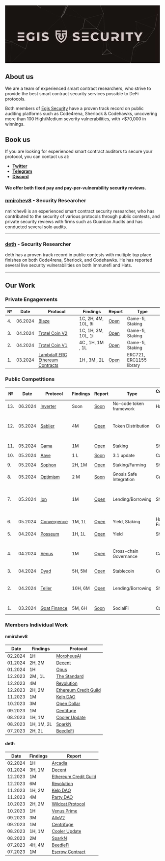 
<p align="center">
    <img src="egissec_banner.png" alt="Egis Security Banner">
</p>

## About us

We are a team of experienced smart contract researchers, who strive to provide the best smart contract security services possible to DeFi protocols.

Both members of [Egis Security](https://twitter.com/EgisSec) have a proven track record on public auditing platforms such as Code4rena, Sherlock & Codehawks, uncovering more than 100 High/Medium severity vulnerabilities, with >$70,000 in winnings.

## Book us

If you are looking for experienced smart contract auditors to secure your protocol, you can contact us at:

- [**Twitter**](https://twitter.com/dethSCA)
- [**Telegram**](https://t.me/dethSCA)
- [**Discord**](https://discordapp.com/users/348387992974393355)

#### We offer both fixed pay and pay-per-vulnerability security reviews.

### [nmirchev8](https://twitter.com/nmirchev8) - Security Researcher

nmirchev8 is an experienced smart contract security researcher, who has contributed to the security of various protocols through public contests, and private security reviews with firms such as Guardian Audits and has conducted several solo audits.

---

### [deth](https://twitter.com/dethSCA) - Security Researcher

deth has a proven track record in public contests with multiple top place finishes on both Code4rena, Sherlock, and Codehawks. He has reported several live security vulnerabilities on both Immunefi and Hats.

---

## Our Work
### Private Engagements
| №  | Date    |  Protocol                                      | Findings                   | Report     |     Type |
|--- |---------|-----------------------------------------------|-----------------------------|------------|----------|
| 4. | 06.2024 | [Blaze](https://www.titanblaze.win/) | 1C, 2H, 4M, 10L, 9i | [Open](./reports/Blaze.pdf) | Game-fi, Staking |
| 3. | 04.2024 | [Trotel Coin V2](https://www.trotelcoin.com/) | 1C, 1H, 3M, 10L, 1i        |[Open](./reports/Trotel-coin-v2.pdf) | Game-fi, Staking | 
| 2. | 04.2024 | [Trotel Coin V1](https://www.trotelcoin.com/) | 4C , 1H, 1M , 1L           |[Open](./reports/Trotel-coin-v1.pdf) | Game-fi, Staking | 
| 1. | 03.2024 | [Lambdalf ERC Ethereum Contracts](https://github.com/lambdalf-dev/ethereum-contracts) | 1H , 3M , 2L |[Open](./reports/Lambdalf-contracts.pdf) | ERC721, ERC1155 library | 

### Public Competitions

| № | Date | Protocol |  Findings | Report | Type | Competition Platform | More Details |
|--------|----------|------|-------------|-----------|------|------|------|
| 13. | 06.2024 | [Inverter](https://app.hats.finance/audit-competitions/inverter-network-0xe47e52c4fea05e555920f1dcdcc6fb8eca103eeb/rewards) | Soon | [Soon]() | No-code token framework |  Hats | |
| 12.  | 05.2024 | [Sablier](https://www.codehawks.com/contests/clvb9njmy00012dqjyaavpl44) | 4M | [Open](https://www.codehawks.com/report/clvb9njmy00012dqjyaavpl44) | Token Distribution |  Code Hawks |🥇 place, 100% H/M found |
| 11. | 05.2024 | [Gama](https://audits.sherlock.xyz/contests/330) | 1M | [Open](https://audits.sherlock.xyz/contests/330/report) | Staking |  Sherlock | 🥉 place |
| 10.  | 05.2024 | [Аave](https://cantina.xyz/competitions/5ffcedec-7e2e-4717-a3e4-e9041ca541c2) | 1 L | [Soon](./reports/competitions/aave.md) | 3.1 update |  Cantina | Top 10 |
| 9.  | 05.2024 | [Sophon](https://audits.sherlock.xyz/contests/376) | 2H, 1M | [Open](https://audits.sherlock.xyz/contests/376/report) | Staking/Farming |  Sherlock |🥇 place |
| 8.  | 05.2024 | [Optimism](https://cantina.xyz/competitions/d47f8096-8858-437d-a9f5-2fe85ac9b95e) | 2 М | [Soon](./reports/competitions/optimism.md) | Gnosis Safe Integration |  Cantina | Тop 10 |
| 7.  | 05.2024 | [Ion](https://x.com/ShieldifySec/status/1785231013376876595) | 1M | [Open](./reports/competitions/ion.md) | Lending/Borrowing |   Sheldify | 🥇 place, the only valid M |
| 6.  | 05.2024 | [Convergence](https://x.com/ShieldifySec/status/1788133361917034993) | 1M, 1L | [Open](./reports/competitions/convergence.md) | Yield, Staking |   Hats Finance | 🥇 place|
| 5.  | 04.2024 | [Posseum](https://x.com/ShieldifySec/status/1788133361917034993) | 1H, 1L | [Open](./reports/competitions/posseum.md) | Yield |   Sheldify | 🥈 place|
| 4. | 04.2024 | [Venus](https://cantina.xyz/competitions/ddf86a5c-6f63-430f-aadc-d8742b4b1bcf) | 1M | [Open](./reports/competitions/venus.md)| Cross-chain Governance | Cantina |🥈 place, 100% H/M found |
| 3. | 04.2024 | [Dyad](https://code4rena.com/audits/2024-04-dyad#top) |  5H, 5M | [Open](https://code4rena.com/reports/2024-04-dyad) | Stablecoin | Code4arena| |
| 2. | 04.2024 | [Teller](https://audits.sherlock.xyz/contests/295) | 10H, 6M | [Open](https://audits.sherlock.xyz/contests/295/report)| Lending/Borrowing | Sherlock| 🥇 place 10/12 H's found |
| 1. | 03.2024| [Goat Finance](https://cantina.xyz/competitions/f214cf86-cc80-40c0-a70b-e9bb25d7ac80)|  5M, 6H | [Soon]() | SocialFi | Cantina | 4th place|


### Members Individual Work

#### nmirchev8

| Date    | Findings                   | Protocol                                            | 
|---------|----------------------------|-----------------------------------------------------|
| 02.2024 | 1H      | [MorpheusAI](https://github.com/NicolaMirchev/audits/blob/main/contests/codehawks/morpheusAi.md)     | 
| 01.2024 |  2H, 2M          | [Decent](https://github.com/NicolaMirchev/audits/blob/main/contests/codearena/decent.md)     | 
| 01.2024 | 1H          | [Opus](https://github.com/NicolaMirchev/audits/blob/main/contests/codearena/opus.md) | 
| 12.2023 | 2M , 1L     | [The Standard](https://github.com/NicolaMirchev/audits/blob/main/contests/codehawks/theStandard.md) | 
| 12.2023 | 4M          | [Revolution](https://github.com/NicolaMirchev/audits/blob/main/contests/codearena/revolution.md) | 
| 12.2023 | 2H, 2M      | [Ethereum Credit Guild](https://github.com/NicolaMirchev/audits/blob/main/contests/codearena/creditGuild.md) | 
| 11.2023 | 1M          | [Kelp DAO](https://github.com/NicolaMirchev/audits/blob/main/contests/codearena/KelpDao.md) | 
| 10.2023 | 3M          | [Open Dollar](https://github.com/NicolaMirchev/audits/blob/main/contests/codearena/opendollar.md) | 
| 09.2023 | 1M          | [Centifuge](https://github.com/NicolaMirchev/audits/blob/main/contests/codearena/centifuge.md) | 
| 08.2023 | 1H, 1M      | [Cooler Update](https://github.com/NicolaMirchev/audits/blob/main/contests/sherlock/cooler.md) | 
| 08.2023 | 1H, 1M, 2L  | [SparkN](https://github.com/NicolaMirchev/audits/blob/main/contests/codehawks/sparkn.md) | 
| 07.2023 | 2H, 2L      | [BeedleFi](https://github.com/NicolaMirchev/audits/blob/main/contests/codehawks/beedlefi.md) | 

#### deth

| Date    | Findings                   | Report                                              | 
|---------|----------------------------|-----------------------------------------------------|
| 02.2024 | 1H      | [Arcadia](https://audits.sherlock.xyz/contests/137)     |
| 01.2024 | 3H, 1M          | [Decent](https://code4rena.com/audits/2024-01-decent#top)     |
| 12.2023 | 1M               | [Ethereum Credit Guild](https://code4rena.com/audits/2023-12-ethereum-credit-guild#top) | 
| 12.2023 | 6M               | [Revolution](https://code4rena.com/audits/2023-12-revolution-protocol#top) | 
| 11.2023 | 1H, 2M           | [Kelp DAO](https://code4rena.com/audits/2023-11-kelp-dao-rseth#top) | 
| 11.2023 | 4M               | [Party DAO](https://code4rena.com/contests/2023-10-party-protocol#top) | 
| 10.2023 | 2H, 2M           | [Wildcat Protocol](https://code4rena.com/contests/2023-10-the-wildcat-protocol#top) | 
| 10.2023 | 1H               | [Venus Prime](https://code4rena.com/contests/2023-09-venus-prime#top) | 
| 09.2023 | 3M               | [AlloV2](https://audits.sherlock.xyz/contests/109) | 
| 09.2023 | 1M               | [Centrifuge](https://code4rena.com/reports/2023-09-centrifuge) | 
| 08.2023 | 1H, 1M           | [Cooler Update](https://audits.sherlock.xyz/contests/107) | 
| 08.2023 |  2M           | [SparkN](https://www.codehawks.com/report/cllcnja1h0001lc08z7w0orxx) | 
| 07.2023 | 4H, 4M           | [BeedleFi](https://www.codehawks.com/report/clkbo1fa20009jr08nyyf9wbx) | 
| 07.2023 | 1M           | [Escrow Contract](https://www.codehawks.com/report/cljyfxlc40003jq082s0wemya) | 




